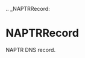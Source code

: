 [//]: # (THE CONTENT BELOW IS GENERATED. DO NOT EDIT.)
.. _NAPTRRecord:

# NAPTRRecord
[//]: # (ADD YOUR NOTES BELOW. THESE WILL BE PICKED EVERY TIME THE DOCS ARE REGENERATED. //end)

NAPTR DNS record.
